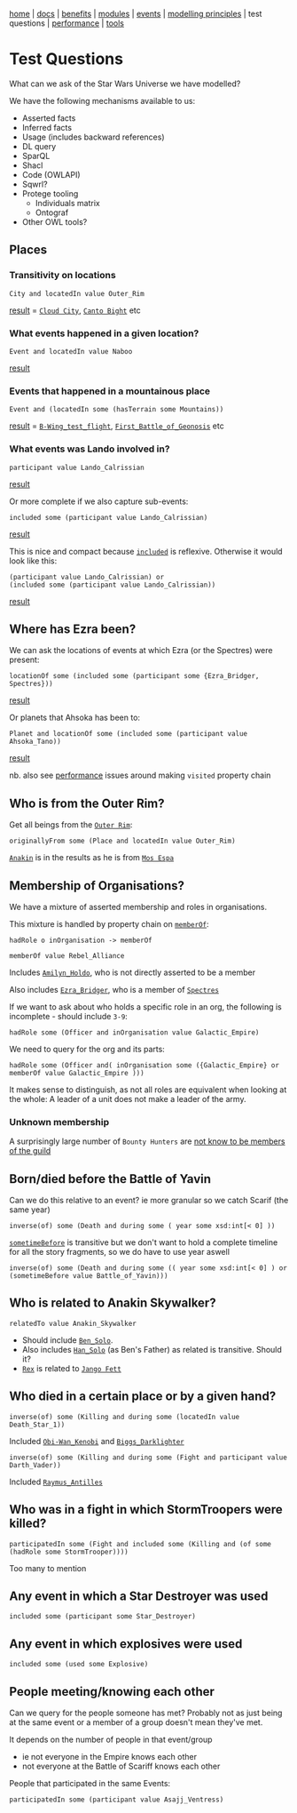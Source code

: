 [home](../) |
[docs](readme.md) |
[benefits](benefits.md) |
[modules](modularisation.md) |
[events](events.md) |
[modelling principles](modelling-principles.md) |
test questions |
[performance](performance.md) |
[tools](tools.md)

# Test Questions

What can we ask of the Star Wars Universe we have modelled?

We have the following mechanisms available to us:
* Asserted facts
* Inferred facts
* Usage (includes backward references)
* DL query
* SparQL
* Shacl
* Code (OWLAPI)
* Sqwrl?
* Protege tooling
    * Individuals matrix
    * Ontograf
* Other OWL tools?

## Places

### Transitivity on locations

    City and locatedIn value Outer_Rim

[result](https://star-wars-ontology.up.railway.app/dlquery/?expression=City+and+locatedIn+value+Outer_Rim&syntax=man)
 = [```Cloud City```](https://star-wars-ontology.up.railway.app/individuals/-1673347762/),
[```Canto Bight```](https://star-wars-ontology.up.railway.app/individuals/489847473/) etc

### What events happened in a given location?

    Event and locatedIn value Naboo

[result](https://star-wars-ontology.up.railway.app/dlquery/?expression=Event+and+%28locatedIn+value+Naboo%29&syntax=man&query=instances)

### Events that happened in a mountainous place

    Event and (locatedIn some (hasTerrain some Mountains))

[result](https://star-wars-ontology.up.railway.app/dlquery/?expression=Event+and+%28locatedIn+some+%28hasTerrain+some+Mountains%29%29&syntax=man&query=instances)
 = [```B-Wing_test_flight```](https://star-wars-ontology.up.railway.app/individuals/1363976365/),
[```First_Battle_of_Geonosis```](https://star-wars-ontology.up.railway.app/individuals/744227156/) etc

### What events was Lando involved in?

    participant value Lando_Calrissian

[result](https://star-wars-ontology.up.railway.app/dlquery/?expression=participant+value+Lando_Calrissian&syntax=man&query=instances)

Or more complete if we also capture sub-events:

    included some (participant value Lando_Calrissian)

[result](https://star-wars-ontology.up.railway.app/dlquery/?expression=included+some+%28participant+value+Lando_Calrissian%29&syntax=man&query=instances)

This is nice and compact because [```included```](https://star-wars-ontology.up.railway.app/objectproperties/1035051157/) is reflexive. Otherwise
it would look like this:

    (participant value Lando_Calrissian) or
    (included some (participant value Lando_Calrissian))

[result](https://star-wars-ontology.up.railway.app/dlquery/?expression=%28participant+value+Lando_Calrissian%29+or%0D%0A++++%28included+some+%28participant+value+Lando_Calrissian%29%29&syntax=man&query=instances)

## Where has Ezra been?
We can ask the locations of events at which Ezra (or the Spectres) were present:

    locationOf some (included some (participant some {Ezra_Bridger, Spectres}))

[result](https://star-wars-ontology.up.railway.app/dlquery?expression=locationOf+some+%28included+some+%28participant+some+%7BEzra_Bridger%2C+Spectres%7D%29%29&syntax=man&query=instances)

Or planets that Ahsoka has been to:

    Planet and locationOf some (included some (participant value Ahsoka_Tano))

[result](https://star-wars-ontology.up.railway.app/dlquery?expression=Planet+and+locationOf+some+%28included+some+%28participant+value+Ahsoka_Tano%29%29&syntax=man&query=instances)

nb. also see [performance](performance.md) issues around making ```visited``` property chain


## Who is from the Outer Rim?
Get all beings from the [```Outer Rim```](https://star-wars-ontology.up.railway.app/individuals/511138539/):

    originallyFrom some (Place and locatedIn value Outer_Rim)

[```Anakin```](https://star-wars-ontology.up.railway.app/individuals/2022385773/)
is in the results as he is from  [```Mos Espa```](https://star-wars-ontology.up.railway.app/individuals/813151142/)


## Membership of Organisations?
We have a mixture of asserted membership and roles in organisations.

This mixture is handled by property chain on [```memberOf```](https://star-wars-ontology.up.railway.app/objectproperties/295351786/):

    hadRole o inOrganisation -> memberOf    

    memberOf value Rebel_Alliance

Includes [```Amilyn_Holdo```](https://star-wars-ontology.up.railway.app/individuals/-882084594/), 
who is not directly asserted to be a member

Also includes [```Ezra_Bridger```](https://star-wars-ontology.up.railway.app/individuals/792436295/), 
who is a member of [```Spectres```](https://star-wars-ontology.up.railway.app/individuals/-1123100192/)

If we want to ask about who holds a specific role in an org, the following is incomplete - should include ```3-9```:

    hadRole some (Officer and inOrganisation value Galactic_Empire)

We need to query for the org and its parts:

    hadRole some (Officer and( inOrganisation some ({Galactic_Empire} or memberOf value Galactic_Empire )))

It makes sense to distinguish, as not all roles are equivalent when looking at the whole:
A leader of a unit does not make a leader of the army.

### Unknown membership

A surprisingly large number of ```Bounty Hunters``` are
[not know to be members of the guild](https://star-wars-ontology.up.railway.app/dlquery/?expression=hadRole+some+Bounty_Hunter&minus=memberOf+value+Bounty_Hunters_Guild&syntax=man&query=instances)

## Born/died before the Battle of Yavin
Can we do this relative to an event? 
ie more granular so we catch Scarif (the same year)

    inverse(of) some (Death and during some ( year some xsd:int[< 0] ))

[```sometimeBefore```](https://star-wars-ontology.up.railway.app/objectproperties/806167673/)
is transitive but we don't want to hold a complete timeline for all the story fragments,
so we do have to use year aswell

    inverse(of) some (Death and during some (( year some xsd:int[< 0] ) or (sometimeBefore value Battle_of_Yavin)))

## Who is related to Anakin Skywalker?

    relatedTo value Anakin_Skywalker

- Should include [```Ben_Solo```](https://star-wars-ontology.up.railway.app/individuals/-1605728212/).
- Also includes [```Han_Solo```](https://star-wars-ontology.up.railway.app/individuals/1006151778/) (as Ben's Father) as related is transitive. Should it?
- [```Rex```](https://star-wars-ontology.up.railway.app/individuals/944873566/)
is related to [```Jango Fett```](https://star-wars-ontology.up.railway.app/individuals/-1314766184/)

## Who died in a certain place or by a given hand?

    inverse(of) some (Killing and during some (locatedIn value Death_Star_1))

Included
[```Obi-Wan_Kenobi```](https://star-wars-ontology.up.railway.app/individuals/-1966242483/) and
[```Biggs_Darklighter```](https://star-wars-ontology.up.railway.app/individuals/680567251/)

    inverse(of) some (Killing and during some (Fight and participant value Darth_Vader))

Included 
[```Raymus_Antilles```](https://star-wars-ontology.up.railway.app/individuals/1310875527/)

## Who was in a fight in which StormTroopers were killed?

    participatedIn some (Fight and included some (Killing and (of some (hadRole some StormTrooper))))

Too many to mention

## Any event in which a Star Destroyer was used

    included some (participant some Star_Destroyer)

## Any event in which explosives were used

    included some (used some Explosive)

## People meeting/knowing each other

Can we query for the people someone has met?
Probably not as just being at the same event or a member of a group doesn't mean they've met.

It  depends on the number of people in that event/group
  - ie not everyone in the Empire knows each other
  - not everyone at the Battle of Scariff knows each other

People that participated in the same Events:

    participatedIn some (participant value Asajj_Ventress)
